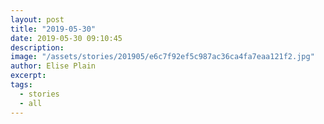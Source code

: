 ```yaml
---
layout: post
title: "2019-05-30"
date: 2019-05-30 09:10:45
description: 
image: "/assets/stories/201905/e6c7f92ef5c987ac36ca4fa7eaa121f2.jpg"
author: Elise Plain
excerpt: 
tags: 
  - stories
  - all
---
```



<p></p>
